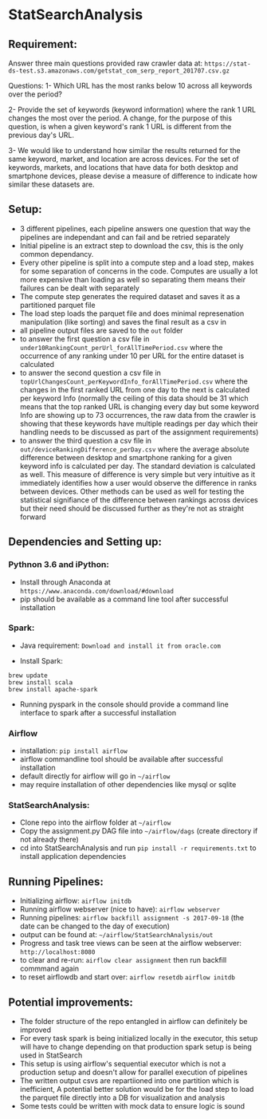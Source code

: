# StatSearchAnalysis
## Requirement:
Answer three main questions provided raw crawler data at:
`https://stat-ds-test.s3.amazonaws.com/getstat_com_serp_report_201707.csv.gz`

Questions:
1- Which URL has the most ranks below 10 across all keywords over the period?

2- Provide the set of keywords (keyword information) where the rank 1 URL changes the most over the period. A change, for the purpose of this question, is when a given keyword's rank 1 URL is different from the previous day's URL.

3- We would like to understand how similar the results returned for the same keyword, market, and location are across devices. For the set of keywords, markets, and locations that have data for both desktop and smartphone devices, please devise a measure of difference to indicate how similar these datasets are.

## Setup:
* 3 different pipelines, each pipeline answers one question that way the pipelines are independant and can fail and be retried separately
* Initial pipeline is an extract step to download the csv, this is the only common dependancy.
* Every other pipeline is split into a compute step and a load step, makes for some separation of concerns in the code. Computes are usually a lot more expensive than loading as well so separating them means their failures can be dealt with separately
* The compute step generates the required dataset and saves it as a partitioned parquet file
* The load step loads the parquet file and does minimal represenation manipulation (like sorting) and saves the final result as a csv in
* all pipeline output files are saved to the `out` folder
* to answer the first question a csv file in `under10RankingCount_perUrl_forAllTimePeriod.csv` where the occurrence of any ranking under 10 per URL for the entire dataset is calculated
* to answer the second question a csv file in `topUrlChangesCount_perKeywordInfo_forAllTimePeriod.csv` where the changes in the first ranked URL from one day to the next is calculated per keyword Info (normally the ceiling of this data should be 31 which means that the top ranked URL is changing every day but some keyword Info are showing up to 73 occurrences, the raw data from the crawler is showing that these keywords have multiple readings per day which their handling needs to be discussed as part of the assignment requirements)
* to answer the third question a csv file in `out/deviceRankingDifference_perDay.csv` where the average absolute difference between desktop and smartphone ranking for a given keyword info is calculated per day. The standard deviation is calculated as well. This measure of difference is very simple but very intuitive as it immediately identifies how a user would observe the difference in ranks between devices. Other methods can be used as well for testing the statistical signifiance of the difference between rankings across devices but their need should be discussed further as they're not as straight forward

## Dependencies and Setting up:
### Pythnon 3.6 and iPython:
* Install through Anaconda at `https://www.anaconda.com/download/#download`
* pip should be available as a command line tool after successful installation

### Spark:
* Java requirement:
`Download and install it from oracle.com`

* Install Spark:
```
brew update
brew install scala
brew install apache-spark
```

* Running pyspark in the console should provide a command line interface to spark after a successful installation

### Airflow
* installation:
`pip install airflow`
* airflow commandline tool should be available after successful installation
* default directly for airflow will go in `~/airflow`
* may require installation of other dependencies like mysql or sqlite

### StatSearchAnalysis:
* Clone repo into the airflow folder at `~/airflow`
* Copy the assignment.py DAG file into `~/airflow/dags` (create directory if not already there)
* cd into StatSearchAnalysis and run `pip install -r requirements.txt` to install application dependencies

## Running Pipelines:
* Initializing airflow:
`airflow initdb`
* Running airflow webserver (nice to have):
`airflow webserver`
* Running pipelines:
`airflow backfill assignment -s 2017-09-18` (the date can be changed to the day of execution)
* output can be found at:
`~/airflow/StatSearchAnalysis/out`
* Progress and task tree views can be seen at the airflow webserver:
`http://localhost:8080`
* to clear and re-run:
`airflow clear assignment`
then run backfill commmand again
* to reset airflowdb and start over:
`airflow resetdb`
`airflow initdb`

## Potential improvements:
* The folder structure of the repo entangled in airflow can definitely be improved
* For every task spark is being initialized locally in the executor, this setup will have to change depending on that production spark setup is being used in StatSearch
* This setup is using airflow's sequential executor which is not a production setup and doesn't allow for parallel execution of pipelines
* The written output csvs are repartiioned into one partition which is inefficient, A potential better solution would be for the load step to load the parquet file directly into a DB for visualization and analysis
* Some tests could be written with mock data to ensure logic is sound

